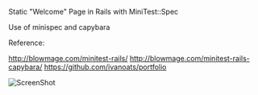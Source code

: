 Static  "Welcome" Page in Rails with MiniTest::Spec

Use of minispec and capybara

Reference:

http://blowmage.com/minitest-rails/
http://blowmage.com/minitest-rails-capybara/
https://github.com/ivanoats/portfolio


![ScreenShot](http://i.imgur.com/qzbjLX3.png)
